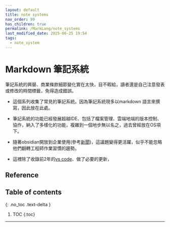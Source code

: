 ```yaml
---
layout: default
title: note systems
nav_order: 99
has_children: true
permalink: /MarkLang/note_systems
last_modified_date: 2025-06-25 19:54
tags:
  - note_system
---
```


# Markdown 筆記系統


筆記系統的興替、商業條款細節變化實在太快，目不暇給，讀者還是自己注意發表或修改的時間標籤，免得造成錯誤。

- 這個系列收集了常見的筆記系統。因為筆記系統現多以markdown 語言來撰寫，因此放在此處。

- 筆記系統的功能已經發展超越IDE、包括了檔案管理、雲端地端的版本控制、協作，納入了多樣化的功能，複雜到一個地步無以名之，過去曾經放在OS項下。
- 隨著obsidian開放到企業使用(參考[新聞](https://jdev.tw/blog/8646/obsidian-free-for-work))，這議題變得更活躍，似乎不能忽略他們翻轉工程師作業習慣的趨勢。
- 這裡除了收錄前2年的[vs code](../OperationSystem/code_ug)、做了必要的更新，


## Reference
## Table of contents

{: .no_toc .text-delta }

1. TOC
{:toc}

---
